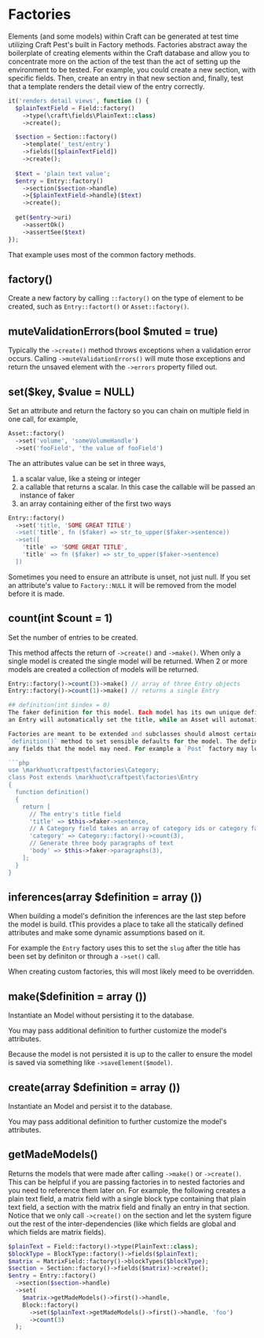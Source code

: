 # Factories
Elements (and some models) within Craft can be generated at test time utilizing
Craft Pest's built in Factory methods. Factories abstract away the boilerplate
of creating elements within the Craft database and allow you to concentrate
more on the action of the test than the act of setting up the environment to
be tested.
For example, you could create a new section, with specific fields. Then, create
an entry in that new section and, finally, test that a template renders the
detail view of the entry correctly.
```php
it('renders detail views', function () {
  $plainTextField = Field::factory()
    ->type(\craft\fields\PlainText::class)
    ->create();

  $section = Section::factory()
    ->template('_test/entry')
    ->fields([$plainTextField])
    ->create();
   
  $text = 'plain text value';
  $entry = Entry::factory()
    ->section($section->handle)
    ->{$plainTextField->handle}($text)
    ->create(); 
  
  get($entry->uri)
    ->assertOk()
    ->assertSee($text)
});
```
That example uses most of the common factory methods.

## factory()
Create a new factory by calling `::factory()` on the type of element to be
created, such as `Entry::factort()` or `Asset::factory()`.

## muteValidationErrors(bool $muted = true)
Typically the `->create()` method throws exceptions when a validation error
occurs. Calling `->muteValidationErrors()` will mute those exceptions and return
the unsaved element with the `->errors` property filled out.

## set($key, $value = NULL)
Set an attribute and return the factory so you can chain on multiple field
in one call, for example,

```php
Asset::factory()
  ->set('volume', 'someVolumeHandle')
  ->set('fooField', 'the value of fooField')
```

The an attributes value can be set in three ways,

1. a scalar value, like a steing or integer
2. a callable that returns a scalar. In this case the callable will be
passed an instance of faker
3. an array containing either of the first two ways

```php
Entry::factory()
  ->set('title, 'SOME GREAT TITLE')
  ->set('title', fn ($faker) => str_to_upper($faker->sentence))
  ->set([
    'title' => 'SOME GREAT TITLE',
    'title' => fn ($faker) => str_to_upper($faker->sentence)
  ])
```

Sometimes you need to ensure an attribute is unset, not just null. If you
set an attribute's value to `Factory::NULL` it will be removed from the
model before it is made.

## count(int $count = 1)
Set the number of entries to be created.

This method affects the return of `->create()` and `->make()`. When only a
single model is created the single model will be returned. When 2 or more
models are created a collection of models will be returned.

```php
Entry::factory()->count(3)->make() // array of three Entry objects
Entry::factory()->count(1)->make() // returns a single Entry

## definition(int $index = 0)
The faker definition for this model. Each model has its own unique definitions. For example
an Entry will automatically set the title, while an Asset will automatically set the source.

Factories are meant to be extended and subclasses should almost certainly overwrite the 
`definition()` method to set sensible defaults for the model. The definition can overwrite
any fields that the model may need. For example a `Post` factory may look like this,

```php
use \markhuot\craftpest\factories\Category;
class Post extends \markhuot\craftpest\factories\Entry
{
  function definition()
  {
    return [
      // The entry's title field
      'title' => $this->faker->sentence,          
      // A Category field takes an array of category ids or category factories
      'category' => Category::factory()->count(3), 
      // Generate three body paragraphs of text
      'body' => $this->faker->paragraphs(3),
    ];
  }
}
```

## inferences(array $definition = array ())
When building a model's definition the inferences are the last step before the
model is build. tThis provides a place to take all the statically defined attributes
and make some dynamic assumptions based on it.

For example the `Entry` factory uses this to set the `slug` after the title has been
set by definiton or through a `->set()` call.

When creating custom factories, this will most likely meed to be overridden.

## make($definition = array ())
Instantiate an Model without persisting it to the database.

You may pass additional definition to further customize the model's attributes.

Because the model is not persisted it is up to the caller to ensure the model is saved
via something like `->saveElement($model)`.

## create(array $definition = array ())
Instantiate an Model and persist it to the database.

You may pass additional definition to further customize the model's attributes.

## getMadeModels()
Returns the models that were made after calling `->make()` or `->create()`.
This can be helpful if you are passing factories in to nested factories and
you need to reference them later on. For example, the following creates a
plain text field, a matrix field with a single block type containing that
plain text field, a section with the matrix field and finally an entry in
that section. Notice that we only call `->create()` on the section and let
the system figure out the rest of the inter-dependencies (like which fields
are global and which fields are matrix fields).
```php
$plainText = Field::factory()->type(PlainText::class);
$blockType = BlockType::factory()->fields($plainText);
$matrix = MatrixField::factory()->blockTypes($blockType);
$section = Section::factory()->fields($matrix)->create();
$entry = Entry::factory()
  ->section($section->handle)
  ->set(
    $matrix->getMadeModels()->first()->handle,
    Block::factory()
      ->set($plainText->getMadeModels()->first()->handle, 'foo')
      ->count(3)
  );
```
